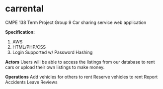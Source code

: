 # carrental
CMPE 138 Term Project Group 9
Car sharing service web application

**Specification:**
1. AWS
2. HTML/PHP/CSS
3. Login Supported w/ Password Hashing

**Actors**
Users will be able to access the listings from our database to rent cars or upload their own listings to make money. 

**Operations**
Add vehicles for others to rent
Reserve vehicles to rent
Report Accidents
Leave Reviews

